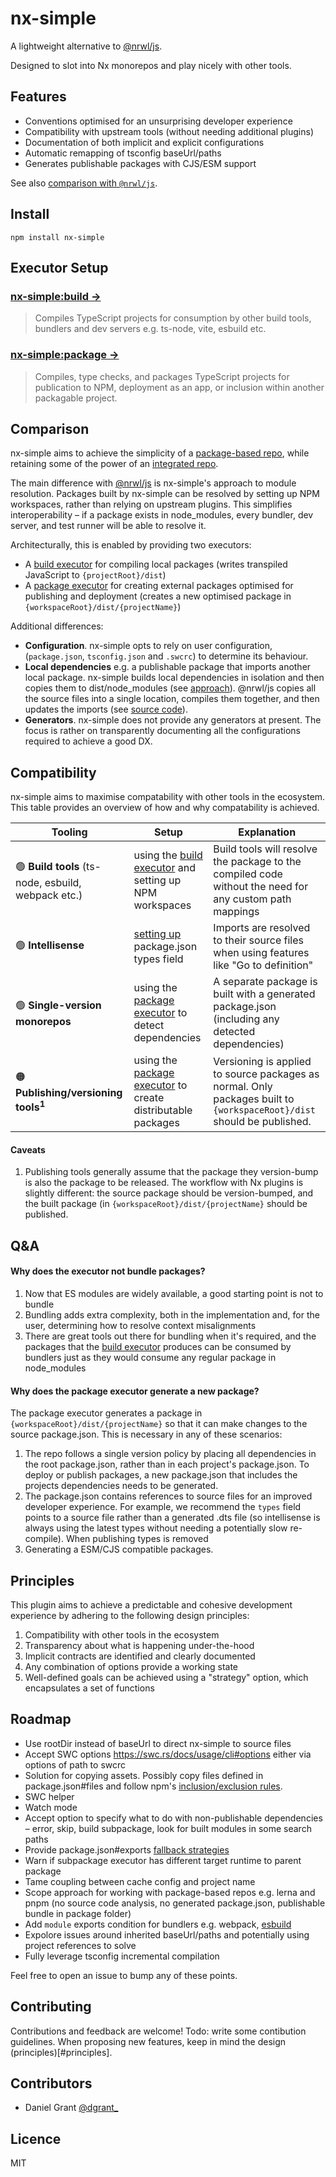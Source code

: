 # nx-simple

A lightweight alternative to [@nrwl/js](https://nx.dev/packages/js).

Designed to slot into Nx monorepos and play nicely with other tools.

## Features

- Conventions optimised for an unsurprising developer experience
- Compatibility with upstream tools (without needing additional plugins)
- Documentation of both implicit and explicit configurations
- Automatic remapping of tsconfig baseUrl/paths
- Generates publishable packages with CJS/ESM support

See also [comparison with `@nrwl/js`](#comparison).

## Install

```
npm install nx-simple
```

## Executor Setup

### [nx-simple:build →](./src/executors/build/README.md)

> Compiles TypeScript projects for consumption by other build tools, bundlers and dev servers e.g. ts-node, vite, esbuild etc.

### [nx-simple:package →](./src/executors/package/README.md)

> Compiles, type checks, and packages TypeScript projects for publication to NPM, deployment as an app, or inclusion within another packagable project.

## Comparison

nx-simple aims to achieve the simplicity of a [package-based repo](https://nx.dev/concepts/integrated-vs-package-based), while retaining some of the power of an [integrated repo](https://nx.dev/concepts/integrated-vs-package-based).

The main difference with [@nrwl/js](https://nx.dev/packages/js) is nx-simple's approach to module resolution. Packages built by nx-simple can be resolved by setting up NPM workspaces, rather than relying on upstream plugins. This simplifies interoperability – if a package exists in node_modules, every bundler, dev server, and test runner will be able to resolve it.

Architecturally, this is enabled by providing two executors:

- A [build executor](./src/executors/build/README.md) for compiling local packages (writes transpiled JavaScript to `{projectRoot}/dist`)
- A [package executor](./src/executors/package/README.md) for creating external packages optimised for publishing and deployment (creates a new optimised package in `{workspaceRoot}/dist/{projectName}`)

Additional differences:

- **Configuration**. nx-simple opts to rely on user configuration, (`package.json`, `tsconfig.json` and `.swcrc`) to determine its behaviour.
- **Local dependencies** e.g. a publishable package that imports another local package. nx-simple builds local dependencies in isolation and then copies them to dist/node_modules (see [approach](https://github.com/sveltejs/sapper/issues/551#issue-402728689)). @nrwl/js copies all the source files into a single location, compiles them together, and then updates the imports (see [source code](https://github.com/nrwl/nx/blob/master/packages/js/src/utils/inline.ts#L63-L91)).
- **Generators**. nx-simple does not provide any generators at present. The focus is rather on transparently documenting all the configurations required to achieve a good DX.

## Compatibility

nx-simple aims to maximise compatability with other tools in the ecosystem. This table provides an overview of how and why compatability is achieved.

| Tooling                                             | Setup                                                                                            | Explanation                                                                                                            |
| --------------------------------------------------- | ------------------------------------------------------------------------------------------------ | ---------------------------------------------------------------------------------------------------------------------- |
| 🟢 **Build tools** (ts-node, esbuild, webpack etc.) | using the [build executor](./src/executors/build/README.md#) and setting up NPM workspaces       | Build tools will resolve the package to the compiled code without the need for any custom path mappings                |
| 🟢 **Intellisense**                                 | [setting up](./src/executors/build/README.md#package-json-project) package.json types field      | Imports are resolved to their source files when using features like "Go to definition"                                 |
| 🟢 **Single-version monorepos**                     | using the [package executor](./src/executors/package/README.md) to detect dependencies           | A separate package is built with a generated package.json (including any detected dependencies)                        |
| 🟠 **Publishing/versioning tools<sup>1</sup>**      | using the [package executor](./src/executors/package/README.md) to create distributable packages | Versioning is applied to source packages as normal. Only packages built to `{workspaceRoot}/dist` should be published. |

#### Caveats

1. Publishing tools generally assume that the package they version-bump is also the package to be released. The workflow with Nx plugins is slightly different: the source package should be version-bumped, and the built package (in `{workspaceRoot}/dist/{projectName}` should be published.

## Q&A

#### Why does the executor not bundle packages?

1. Now that ES modules are widely available, a good starting point is not to bundle
2. Bundling adds extra complexity, both in the implementation and, for the user, determining how to resolve context misalignments
3. There are great tools out there for bundling when it's required, and the packages that the [build executor](./src/executors/build/README.md) produces can be consumed by bundlers just as they would consume any regular package in node_modules

#### Why does the package executor generate a new package?

The package executor generates a package in `{workspaceRoot}/dist/{projectName}` so that it can make changes to the source package.json. This is necessary in any of these scenarios:

1. The repo follows a single version policy by placing all dependencies in the root package.json, rather than in each project's package.json. To deploy or publish packages, a new package.json that includes the projects dependencies needs to be generated.
2. The package.json contains references to source files for an improved developer experience. For example, we recommend the `types` field points to a source file rather than a generated .dts file (so intellisense is always using the latest types without needing a potentially slow re-compile). When publishing types is removed
3. Generating a ESM/CJS compatible packages.

## Principles

This plugin aims to achieve a predictable and cohesive development experience by adhering to the following design principles:

1. Compatibility with other tools in the ecosystem
1. Transparency about what is happening under-the-hood
1. Implicit contracts are identified and clearly documented
1. Any combination of options provide a working state
1. Well-defined goals can be achieved using a "strategy" option, which encapsulates a set of functions

## Roadmap

- Use rootDir instead of baseUrl to direct nx-simple to source files
- Accept SWC options https://swc.rs/docs/usage/cli#options either via options of path to swcrc
- Solution for copying assets. Possibly copy files defined in package.json#files and follow npm's [inclusion/exclusion rules](https://docs.npmjs.com/cli/v9/configuring-npm/package-json#files).
- SWC helper
- Watch mode
- Accept option to specify what to do with non-publishable dependencies – error, skip, build subpackage, look for built modules in some search paths
- Provide package.json#exports [fallback strategies](https://github.com/andrewbranch/example-subpath-exports-ts-compat)
- Warn if subpackage executor has different target runtime to parent package
- Tame coupling between cache config and project name
- Scope approach for working with package-based repos e.g. lerna and pnpm (no source code analysis, no generated package.json, publishable bundle in package folder)
- Add `module` exports condition for bundlers e.g. webpack, [esbuild](https://esbuild.github.io/api/#how-conditions-work)
- Expolore issues around inherited baseUrl/paths and potentially using project references to solve
- Fully leverage tsconfig incremental compilation

Feel free to open an issue to bump any of these points.

## Contributing

Contributions and feedback are welcome! Todo: write some contibution guidelines. When proposing new features, keep in mind the design (principles)[#principles].

## Contributors

- Daniel Grant [@dgrant\_](https://twitter.com/djgrant_)

## Licence

MIT
